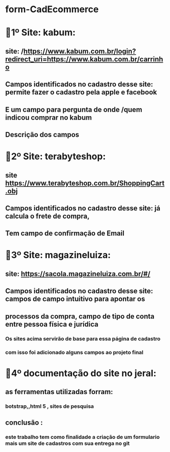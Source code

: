 # form-CadEcommerce


# 🔴1º Site: kabum: 

## site: /https://www.kabum.com.br/login?redirect_uri=https://www.kabum.com.br/carrinho

## Campos identificados no cadastro desse site:    permite fazer   o cadastro pela  apple e facebook  
## E um campo para pergunta de onde /quem indicou comprar no kabum  
## Descrição dos campos


#  🔴2º Site: terabyteshop: 

## site https://www.terabyteshop.com.br/ShoppingCart.obj   
## Campos identificados no cadastro desse site:  já calcula o frete de compra, 
## Tem campo de confirmação de Email   


# 🔴3º Site: magazineluiza:

## site: https://sacola.magazineluiza.com.br/#/

## Campos identificados no cadastro desse site:  campos de campo intuitivo para apontar os 
## processos da compra, campo de tipo de conta entre pessoa física e jurídica 

### Os sites acima servirão de base para essa página  de cadastro 

### com isso foi adicionado alguns campos ao projeto   final 

# 🔴4º documentação do site no jeral:

## as ferramentas utilizadas forram: 

### botstrap,,html 5 , sites de pesquisa 

## conclusão :

### este trabalho tem como finalidade a criação de um formulario mais um site de cadastros com sua entrega no git